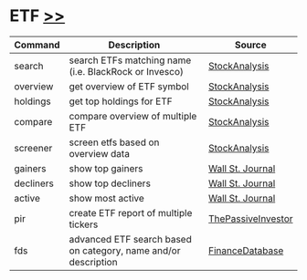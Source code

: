 # ETF [>>](https://gamestonkterminal.github.io/GamestonkTerminal/etf/)

Command|Description|Source
------ | ------------|---
search        |search ETFs matching name (i.e. BlackRock or Invesco) | [StockAnalysis](https://stockanalysis.com)
overview      |get overview of ETF symbol | [StockAnalysis](https://stockanalysis.com)
holdings      |get top holdings for ETF | [StockAnalysis](https://stockanalysis.com)
compare       |compare overview of multiple ETF | [StockAnalysis](https://stockanalysis.com)
screener      |screen etfs based on overview data | [StockAnalysis](https://stockanalysis.com)
gainers       |show top gainers | [Wall St. Journal](https://www.wsj.com)
decliners     |show top decliners | [Wall St. Journal](https://www.wsj.com)
active        |show most active | [Wall St. Journal](https://www.wsj.com)
pir           |create ETF report of multiple tickers | [ThePassiveInvestor](https://github.com/JerBouma/ThePassiveInvestor)
fds           |advanced ETF search based on category, name and/or description | [FinanceDatabase](https://github.com/JerBouma/FinanceDatabase)
